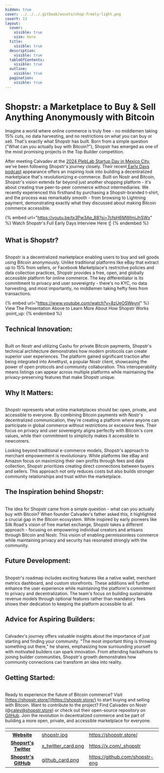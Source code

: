 ```yaml
---
hidden: true
cover: ../../../.gitbook/assets/shop-freely-light.png
coverY: 13
layout:
  cover:
    visible: true
    size: hero
  title:
    visible: true
  description:
    visible: true
  tableOfContents:
    visible: true
  outline:
    visible: true
  pagination:
    visible: true
---
```


# Shopstr: a Marketplace to Buy & Sell Anything Anonymously with Bitcoin

Imagine a world where online commerce is truly free - no middlemen taking 15% cuts, no data harvesting, and no restrictions on what you can buy or sell. That's exactly what Shopstr has built. Born from a simple question ("What can you actually buy with Bitcoin?"), Shopstr has emerged as one of the most promising projects in the Top Builder competition.&#x20;

After meeting Calvadev at the [2024 PlebLab Startup Day in Mexico City](https://youtu.be/Tupe63Y8UT4?si=4uRyXMO01f448Ti4), we've been following Shopstr's journey closely. Their recent[ Early Days podcast](https://youtu.be/tx3Pw3Ap_88?si=7cfpH6MWlmiJhSWx) appearance offers an inspiring look into building a decentralized marketplace that's revolutionizing e-commerce. Built on Nostr and Bitcoin, Shopstr's vision extends far beyond just another shopping platform - it's about creating true peer-to-peer commerce without intermediaries. We recently experienced this firsthand by purchasing a Shopstr-branded t-shirt, and the process was remarkably smooth - from browsing to Lightning payment, demonstrating exactly what they discussed about making Bitcoin commerce accessible.

{% embed url="https://youtu.be/tx3Pw3Ap_88?si=7cfpH6MWlmiJhSWx" %}
Watch Shopstr's Full Early Days Interview Here ☝️&#x20;
{% endembed %}

## What is Shopstr?

\
Shopstr is a decentralized marketplace enabling users to buy and sell goods using Bitcoin anonymously. Unlike traditional platforms like eBay that extract up to 15% from sellers, or Facebook Marketplace's restrictive policies and data collection practices, Shopstr provides a free, open, and globally accessible platform for online commerce. The key differentiator is its commitment to privacy and user sovereignty - there's no KYC, no data harvesting, and most importantly, no middlemen taking hefty fees from transactions.

{% embed url="https://www.youtube.com/watch?v=8zUeOSWeynI" %}
View The Presentation Above to Learn More About How Shopstr Works :point\_up:&#x20;
{% endembed %}

## Technical Innovation:

\
Built on Nostr and utilizing Cashu for private Bitcoin payments, Shopstr's technical architecture demonstrates how modern protocols can create superior user experiences. The platform gained significant traction after being integrated into Amethyst, a popular Nostr client, showcasing the power of open protocols and community collaboration. This interoperability means listings can appear across multiple platforms while maintaining the privacy-preserving features that make Shopstr unique.



## Why It Matters:

\
Shopstr represents what online marketplaces should be: open, private, and accessible to everyone. By combining Bitcoin payments with Nostr's decentralized communication, they're creating a platform where anyone can participate in global commerce without restrictions or excessive fees. Their focus on privacy and user sovereignty aligns perfectly with Bitcoin's core values, while their commitment to simplicity makes it accessible to newcomers.

&#x20;Looking beyond traditional e-commerce models, Shopstr's approach to merchant empowerment is revolutionary. While platforms like eBay and Amazon focus on maximizing their own profits through fees and data collection, Shopstr prioritizes creating direct connections between buyers and sellers. This approach not only reduces costs but also builds stronger community relationships and trust within the marketplace.

## The Inspiration behind Shopstr:

\
The idea for Shopstr came from a simple question - what can you actually buy with Bitcoin? When founder Calvadev's father asked this, it highlighted a crucial gap in the Bitcoin ecosystem. While inspired by early pioneers like Silk Road's vision of free market exchange, Shopstr takes a different approach - focusing on empowering individual creators and artisans through Bitcoin and Nostr. This vision of enabling permissionless commerce while maintaining privacy and security has resonated strongly with the community.

## Future Development:

\
Shopstr's roadmap includes exciting features like a native wallet, merchant metrics dashboard, and custom storefronts. These additions will further enhance the user experience while maintaining the platform's commitment to privacy and decentralization. The team's focus on building sustainable revenue models through optional features rather than mandatory fees shows their dedication to keeping the platform accessible to all.

## Advice for Aspiring Builders:

\
Calvadev's journey offers valuable insights about the importance of just starting and finding your community. "The most important thing is throwing something out there," he shares, emphasizing how surrounding yourself with motivated builders can spark innovation. From attending hackathons to joining builder communities, Shopstr's growth demonstrates how community connections can transform an idea into reality.

## Getting Started:

\
Ready to experience the future of Bitcoin commerce? Visit [https://shopstr.store/](https://shopstr.store/) to start buying and selling with Bitcoin. Want to contribute to the project? Find Calvadev on Nostr (@calev@shopstr.store) or check out their open-source repository on [GitHub](https://github.com/shopstr-eng). Join the revolution in decentralized commerce and be part of building a more open, private, and accessible marketplace for everyone.



<table data-card-size="large" data-view="cards"><thead><tr><th align="center"></th><th data-hidden data-card-cover data-type="files"></th><th data-hidden data-card-target data-type="content-ref"></th></tr></thead><tbody><tr><td align="center"><a href="https://shopstr.store/"><strong>Website</strong></a></td><td><a href="../../../.gitbook/assets/shopstr.jpg">shopstr.jpg</a></td><td><a href="https://shopstr.store/">https://shopstr.store/</a></td></tr><tr><td align="center"><a href="https://x.com/_shopstr"><strong>Shopsrt's Twitter</strong></a></td><td><a href="../../../.gitbook/assets/x_twitter_card.png">x_twitter_card.png</a></td><td><a href="https://x.com/_shopstr">https://x.com/_shopstr</a></td></tr><tr><td align="center"><a href="https://github.com/shopstr-eng"><strong>Shopstr's GitHub</strong></a></td><td><a href="../../../.gitbook/assets/github_card.png">github_card.png</a></td><td><a href="https://github.com/shopstr-eng">https://github.com/shopstr-eng</a></td></tr></tbody></table>

